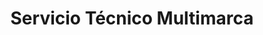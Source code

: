 ---
title: "Servicio Técnico Multimarca"
url: /santiago/servicio-tecnico-multimarca/
shop: reparación de automóviles
---